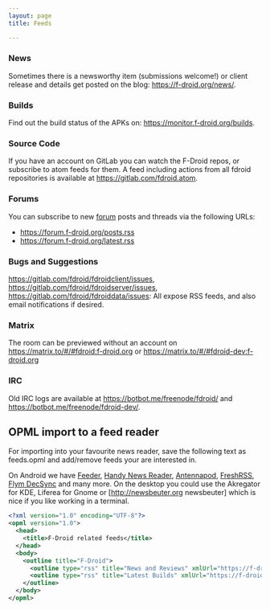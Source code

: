 ```yaml
---
layout: page
title: Feeds

---
```


### News

Sometimes there is a newsworthy item (submissions welcome!) or client release and details get posted on the blog: <https://f-droid.org/news/>.

### Builds

Find out the build status of the APKs on: <https://monitor.f-droid.org/builds>.

### Source Code

If you have an account on GitLab you can watch the F-Droid repos, or subscribe to atom feeds for them. A feed including actions from all fdroid repositories is available at <https://gitlab.com/fdroid.atom>.

### Forums

You can subscribe to new [forum](https://forum.f-droid.org/) posts and threads via the following URLs:

- <https://forum.f-droid.org/posts.rss>
- <https://forum.f-droid.org/latest.rss>

### Bugs and Suggestions

<https://gitlab.com/fdroid/fdroidclient/issues>, <https://gitlab.com/fdroid/fdroidserver/issues>, <https://gitlab.com/fdroid/fdroiddata/issues>: All expose RSS feeds, and also email notifications if desired.

### Matrix

The room can be previewed without an account on https://matrix.to/#/#fdroid:f-droid.org or https://matrix.to/#/#fdroid-dev:f-droid.org

### IRC

Old IRC logs are available at <https://botbot.me/freenode/fdroid/> and <https://botbot.me/freenode/fdroid-dev/>.

## OPML import to a feed reader

For importing into your favourite news reader, save the following text as feeds.opml and add/remove feeds your are interested in.

On Android we have [Feeder](https://f-droid.org/en/packages/com.nononsenseapps.feeder/), [Handy News Reader](https://f-droid.org/en/packages/ru.yanus171.feedexfork/), [Antennapod](https://f-droid.org/repository/browse/?fdfilter=de.danoeh.antennapod&fdid=de.danoeh.antennapod), [FreshRSS](https://f-droid.org/en/packages/fr.chenry.android.freshrss/), [Flym DecSync](https://f-droid.org/en/packages/org.decsync.flym/) and many more. On the desktop you could use the Akregator for KDE, Liferea for Gnome or [http://newsbeuter.org newsbeuter] which is nice if you like working in a terminal.

```xml
<?xml version="1.0" encoding="UTF-8"?>
<opml version="1.0">
  <head>
    <title>F-Droid related feeds</title>
  </head>
  <body>
    <outline title="F-Droid">
      <outline type="rss" title="News and Reviews" xmlUrl="https://f-droid.org/feed" htmlUrl="https://f-droid.org/news-and-reviews/"/>
      <outline type="rss" title="Latest Builds" xmlUrl="https://f-droid.org/wiki/api.php?action=feedcontributions&amp;user=Robot&amp;feedformat=atom" htmlUrl="https://f-droid.org/wiki/page/Special:Contributions/Robot"/>
    </outline>
  </body>
</opml>
```
